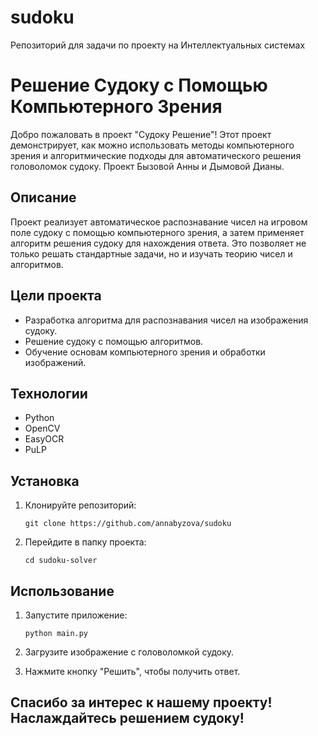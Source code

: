 # sudoku
Репозиторий для задачи по проекту на Интеллектуальных системах
# Решение Судоку  с Помощью Компьютерного Зрения

Добро пожаловать в проект "Судоку Решение"! Этот проект демонстрирует, как можно использовать методы компьютерного зрения и алгоритмические подходы для автоматического решения головоломок судоку. Проект Бызовой Анны и Дымовой Дианы.

## Описание

Проект реализует автоматическое распознавание чисел на игровом поле судоку с помощью компьютерного зрения, а затем применяет алгоритм решения судоку для нахождения ответа. Это позволяет не только решать стандартные задачи, но и изучать теорию чисел и алгоритмов.

## Цели проекта

- Разработка алгоритма для распознавания чисел на изображения судоку.
- Решение судоку с помощью алгоритмов.
- Обучение основам компьютерного зрения и обработки изображений.

## Технологии

- Python
- OpenCV
- EasyOCR
- PuLP

## Установка

1. Клонируйте репозиторий:

   ```
   git clone https://github.com/annabyzova/sudoku
   ```

2. Перейдите в папку проекта:

   ```
   cd sudoku-solver
   ```

## Использование

1. Запустите приложение:

   ```
   python main.py
   ```

2. Загрузите изображение с головоломкой судоку.

3. Нажмите кнопку "Решить", чтобы получить ответ.


## Спасибо за интерес к нашему проекту! Наслаждайтесь решением судоку!
